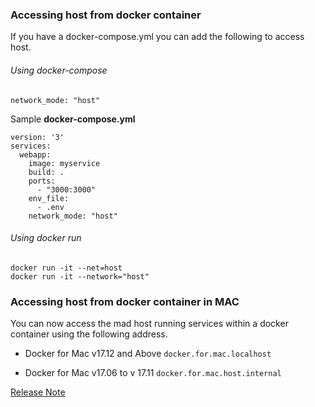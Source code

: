 ### Accessing host from docker container

If you have a docker-compose.yml you can add the following to access host.

###### Using docker-compose

`network_mode: "host"`

Sample **docker-compose.yml**

```
version: '3'
services:
  webapp:
    image: myservice
    build: .
    ports:
      - "3000:3000"
    env_file:
      - .env
    network_mode: "host"
```

###### Using docker run
```
docker run -it --net=host  
docker run -it --network="host"
```

### Accessing host from docker container in MAC

You can now access the mad host running services within a docker container using the following address.

- Docker for Mac v17.12 and Above
`docker.for.mac.localhost`

- Docker for Mac  v17.06 to v 17.11
`docker.for.mac.host.internal`

[Release Note](https://docs.docker.com/docker-for-mac/release-notes/#docker-community-edition-17060-ce-mac18-2017-06-28-stable)
 
